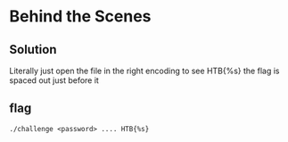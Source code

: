 # Behind the Scenes


## Solution

Literally just open the file in the right encoding to see HTB{%s} the flag is spaced out just before it 

## flag

```
./challenge <password> .... HTB{%s}
```

